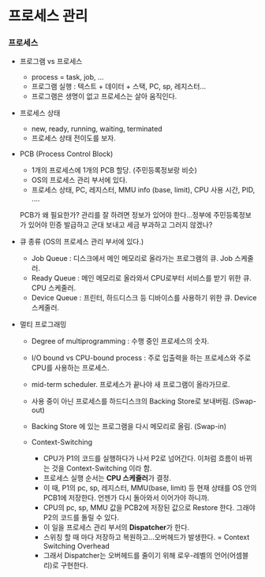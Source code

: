 # 프로세스 관리

### 프로세스

- 프로그램 vs 프로세스
  - process = task, job, ...
  - 프로그램 실행 : 텍스트 + 데이터 + 스택, PC, sp, 레지스터...
  - 프로그램은 생명이 없고 프로세스는 살아 움직인다.
  
- 프로세스 상태
  - new, ready, running, waiting, terminated
  - 프로세스 상태 전이도를 보자.
  
- PCB (Process Control Block)
  - 1개의 프로세스에 1개의 PCB 할당. (주민등록정보랑 비슷)
  - OS의 프로세스 관리 부서에 있다.
  - 프로세스 상태, PC, 레지스터, MMU info (base, limit), CPU 사용 시간, PID, ....
  
  PCB가 왜 필요한가? 관리를 잘 하려면 정보가 있어야 한다...정부에 주민등록정보가 있어야 민증 발급하고 군대 보내고 세금 부과하고 그러지 않겠나?
  
- 큐 종류 (OS의 프로세스 관리 부서에 있다.)
  - Job Queue : 디스크에서 메인 메모리로 올라가는 프로그램의 큐. Job 스케줄러.
  - Ready Queue : 메인 메모리로 올라와서 CPU로부터 서비스를 받기 위한 큐. CPU 스케줄러.
  - Device Queue : 프린터, 하드디스크 등 디바이스를 사용하기 위한 큐. Device 스케줄러.
  
- 멀티 프로그래밍
  - Degree of multiprogramming : 수행 중인 프로세스의 숫자.
  - I/O bound vs CPU-bound process : 주로 입출력을 하는 프로세스와 주로 CPU를 사용하는 프로세스.
  - mid-term scheduler. 프로세스가 끝나야 새 프로그램이 올라가므로.
  - 사용 중이 아닌 프로세스를 하드디스크의 Backing Store로 보내버림. (Swap-out)
  - Backing Store 에 있는 프로그램을 다시 메모리로 올림. (Swap-in)
  
  - Context-Switching
    - CPU가 P1의 코드를 실행하다가 나서 P2로 넘어간다. 이처럼 흐름이 바뀌는 것을 Context-Switching 이라 함.
    - 프로세스 실행 순서는 **CPU 스케줄러**가 결정.
    - 이 때, P1의 pc, sp, 레지스터, MMU(base, limit) 등 현재 상태를 OS 안의 PCB1에 저장한다. 언젠가 다시 돌아와서 이어가야 하니까.
    - CPU의 pc, sp, MMU 값을 PCB2에 저장된 값으로 Restore 한다. 그래야 P2의 코드를 돌릴 수 있다.
    - 이 일을 프로세스 관리 부서의 **Dispatcher**가 한다.
    - 스위칭 할 때 마다 저장하고 복원하고...오버헤드가 발생한다. = Context Switching Overhead
    - 그래서 Dispatcher는 오버헤드를 줄이기 위해 로우-레벨의 언어(어셈블리)로 구현한다.
